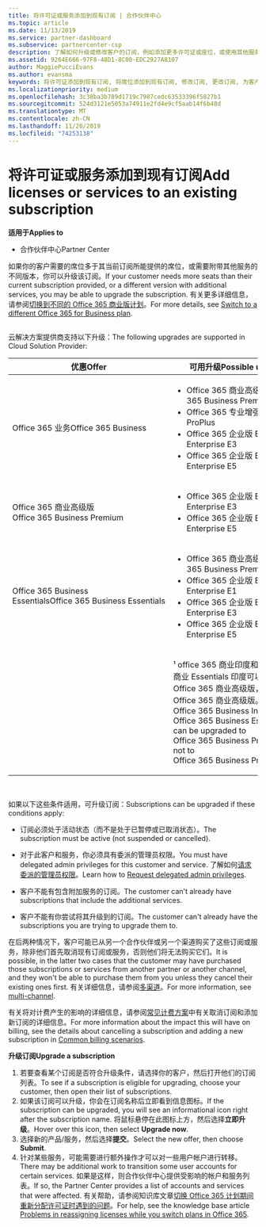 ```yaml
---
title: 将许可证或服务添加到现有订阅 | 合作伙伴中心
ms.topic: article
ms.date: 11/13/2019
ms.service: partner-dashboard
ms.subservice: partnercenter-csp
description: 了解如何升级或修改客户的订阅，例如添加更多许可证或座位，或使用其他服务迁移到其他版本。
ms.assetid: 9264E666-97F8-48D1-8C00-EDC2927A8107
author: MaggiePucciEvans
ms.author: evansma
keywords: 将许可证添加到现有订阅, 将席位添加到现有订阅, 修改订阅, 更改订阅, 为客户购买更多许可证
ms.localizationpriority: medium
ms.openlocfilehash: 3c38ba3b789d1719c7987cedc63533396f5827b1
ms.sourcegitcommit: 524d3121e5053a74911e2fd4e9cf5aab14f6b48d
ms.translationtype: MT
ms.contentlocale: zh-CN
ms.lasthandoff: 11/20/2019
ms.locfileid: "74253138"
---
```

# <a name="add-licenses-or-services-to-an-existing-subscription"></a><span data-ttu-id="e65dd-104">将许可证或服务添加到现有订阅</span><span class="sxs-lookup"><span data-stu-id="e65dd-104">Add licenses or services to an existing subscription</span></span>

<span data-ttu-id="e65dd-105">**适用于**</span><span class="sxs-lookup"><span data-stu-id="e65dd-105">**Applies to**</span></span>

-  <span data-ttu-id="e65dd-106">合作伙伴中心</span><span class="sxs-lookup"><span data-stu-id="e65dd-106">Partner Center</span></span>

<span data-ttu-id="e65dd-107">如果你的客户需要的席位多于其当前订阅所能提供的席位，或需要附带其他服务的不同版本，你可以升级该订阅。</span><span class="sxs-lookup"><span data-stu-id="e65dd-107">If your customer needs more seats than their current subscription provided, or a different version with additional services, you may be able to upgrade the subscription.</span></span> <span data-ttu-id="e65dd-108">有关更多详细信息，请参阅[切换到不同的 Office 365 商业版计划](https://go.microsoft.com/fwlink/p/?LinkId=723577)。</span><span class="sxs-lookup"><span data-stu-id="e65dd-108">For more details, see [Switch to a different Office 365 for Business plan](https://go.microsoft.com/fwlink/p/?LinkId=723577).</span></span>

## <a href="" id="upgradesubscription"></a>


<span data-ttu-id="e65dd-109">云解决方案提供商支持以下升级：</span><span class="sxs-lookup"><span data-stu-id="e65dd-109">The following upgrades are supported in Cloud Solution Provider:</span></span>

<table>
<colgroup>
<col width="50%" />
<col width="50%" />
</colgroup>
<thead>
<tr class="header">
<th><span data-ttu-id="e65dd-110">优惠</span><span class="sxs-lookup"><span data-stu-id="e65dd-110">Offer</span></span></th>
<th><span data-ttu-id="e65dd-111">可用升级</span><span class="sxs-lookup"><span data-stu-id="e65dd-111">Possible upgrades</span></span></th>
</tr>
</thead>
<tbody>
<tr class="odd">
<td><span data-ttu-id="e65dd-112">Office 365 业务</span><span class="sxs-lookup"><span data-stu-id="e65dd-112">Office 365 Business</span></span></td>
<td><ul>
<li><span data-ttu-id="e65dd-113">Office 365 商业高级版¹</span><span class="sxs-lookup"><span data-stu-id="e65dd-113">Office 365 Business Premium¹</span></span></li>
<li><span data-ttu-id="e65dd-114">Office 365 专业增强版</span><span class="sxs-lookup"><span data-stu-id="e65dd-114">Office 365 ProPlus</span></span></li>
<li><span data-ttu-id="e65dd-115">Office 365 企业版 E3</span><span class="sxs-lookup"><span data-stu-id="e65dd-115">Office 365 Enterprise E3</span></span></li>
<li><span data-ttu-id="e65dd-116">Office 365 企业版 E5</span><span class="sxs-lookup"><span data-stu-id="e65dd-116">Office 365 Enterprise E5</span></span></li>
</ul></td>
</tr>
<tr class="even">
<td><span data-ttu-id="e65dd-117">Office 365 商业高级版</span><span class="sxs-lookup"><span data-stu-id="e65dd-117">Office 365 Business Premium</span></span></td>
<td><ul>
<li><span data-ttu-id="e65dd-118">Office 365 企业版 E3</span><span class="sxs-lookup"><span data-stu-id="e65dd-118">Office 365 Enterprise E3</span></span></li>
<li><span data-ttu-id="e65dd-119">Office 365 企业版 E5</span><span class="sxs-lookup"><span data-stu-id="e65dd-119">Office 365 Enterprise E5</span></span></li>
</ul></td>
</tr>
<tr class="odd">
<td><span data-ttu-id="e65dd-120">Office 365 Business Essentials</span><span class="sxs-lookup"><span data-stu-id="e65dd-120">Office 365 Business Essentials</span></span></td>
<td><ul>
<li><span data-ttu-id="e65dd-121">Office 365 商业高级版¹</span><span class="sxs-lookup"><span data-stu-id="e65dd-121">Office 365 Business Premium¹</span></span></li>
<li><span data-ttu-id="e65dd-122">Office 365 企业版 E1</span><span class="sxs-lookup"><span data-stu-id="e65dd-122">Office 365 Enterprise E1</span></span></li>
<li><span data-ttu-id="e65dd-123">Office 365 企业版 E3</span><span class="sxs-lookup"><span data-stu-id="e65dd-123">Office 365 Enterprise E3</span></span></li>
<li><span data-ttu-id="e65dd-124">Office 365 企业版 E5</span><span class="sxs-lookup"><span data-stu-id="e65dd-124">Office 365 Enterprise E5</span></span></li>
</ul></td>
</tr>
<tr class="even">
<td></td>
<td><p><span data-ttu-id="e65dd-125">¹ office 365 商业印度和 Office 365 商业 Essentials 印度可以升级到 Office 365 商业高级版，而不是 Office 365 商业高级版。</span><span class="sxs-lookup"><span data-stu-id="e65dd-125">¹ Office 365 Business India and Office 365 Business Essentials India can be upgraded to Office 365 Business Premium India, not to Office 365 Business Premium.</span></span></p></td>
</tr>
</tbody>
</table>

 

<span data-ttu-id="e65dd-126">如果以下这些条件适用，可升级订阅：</span><span class="sxs-lookup"><span data-stu-id="e65dd-126">Subscriptions can be upgraded if these conditions apply:</span></span>

-   <span data-ttu-id="e65dd-127">订阅必须处于活动状态（而不是处于已暂停或已取消状态）。</span><span class="sxs-lookup"><span data-stu-id="e65dd-127">The subscription must be active (not suspended or cancelled).</span></span>

-   <span data-ttu-id="e65dd-128">对于此客户和服务，你必须具有委派的管理员权限。</span><span class="sxs-lookup"><span data-stu-id="e65dd-128">You must have delegated admin privileges for this customer and service.</span></span> <span data-ttu-id="e65dd-129">了解如何[请求委派的管理员权限](request-a-relationship-with-a-customer.md)。</span><span class="sxs-lookup"><span data-stu-id="e65dd-129">Learn how to [Request delegated admin privileges](request-a-relationship-with-a-customer.md).</span></span>

-   <span data-ttu-id="e65dd-130">客户不能有包含附加服务的订阅。</span><span class="sxs-lookup"><span data-stu-id="e65dd-130">The customer can't already have subscriptions that include the additional services.</span></span>

-   <span data-ttu-id="e65dd-131">客户不能有你尝试将其升级到的订阅。</span><span class="sxs-lookup"><span data-stu-id="e65dd-131">The customer can't already have the subscriptions you are trying to upgrade them to.</span></span>

<span data-ttu-id="e65dd-132">在后两种情况下，客户可能已从另一个合作伙伴或另一个渠道购买了这些订阅或服务，除非他们首先取消现有订阅或服务，否则他们将无法购买它们。</span><span class="sxs-lookup"><span data-stu-id="e65dd-132">It is possible, in the latter two cases that the customer may have purchased those subscriptions or services from another partner or another channel, and they won't be able to purchase them from you unless they cancel their existing ones first.</span></span> <span data-ttu-id="e65dd-133">有关详细信息，请参阅[多渠道](multichannel.md)。</span><span class="sxs-lookup"><span data-stu-id="e65dd-133">For more information, see [multi-channel](multichannel.md).</span></span>

<span data-ttu-id="e65dd-134">有关将对计费产生的影响的详细信息，请参阅[常见计费方案](common-billing-scenarios.md)中有关取消订阅和添加新订阅的详细信息。</span><span class="sxs-lookup"><span data-stu-id="e65dd-134">For more information about the impact this will have on billing, see the details about cancelling a subscription and adding a new subscription in [Common billing scenarios](common-billing-scenarios.md).</span></span>

<span data-ttu-id="e65dd-135">**升级订阅**</span><span class="sxs-lookup"><span data-stu-id="e65dd-135">**Upgrade a subscription**</span></span>

1.  <span data-ttu-id="e65dd-136">若要查看某个订阅是否符合升级条件，请选择你的客户，然后打开他们的订阅列表。</span><span class="sxs-lookup"><span data-stu-id="e65dd-136">To see if a subscription is eligible for upgrading, choose your customer, then open their list of subscriptions.</span></span>
2.  <span data-ttu-id="e65dd-137">如果该订阅可以升级，你会在订阅名称后立即看到信息图标。</span><span class="sxs-lookup"><span data-stu-id="e65dd-137">If the subscription can be upgraded, you will see an informational icon right after the subscription name.</span></span> <span data-ttu-id="e65dd-138">将鼠标悬停在此图标上方，然后选择**立即升级**。</span><span class="sxs-lookup"><span data-stu-id="e65dd-138">Hover over this icon, then select **Upgrade now**.</span></span>
3.  <span data-ttu-id="e65dd-139">选择新的产品/服务，然后选择**提交**。</span><span class="sxs-lookup"><span data-stu-id="e65dd-139">Select the new offer, then choose **Submit**.</span></span>
4.  <span data-ttu-id="e65dd-140">针对某些服务，可能需要进行额外操作才可以对一些用户帐户进行转移。</span><span class="sxs-lookup"><span data-stu-id="e65dd-140">There may be additional work to transition some user accounts for certain services.</span></span> <span data-ttu-id="e65dd-141">如果是这样，则合作伙伴中心提供受影响的帐户和服务列表。</span><span class="sxs-lookup"><span data-stu-id="e65dd-141">If so, the Partner Center provides a list of accounts and services that were affected.</span></span> <span data-ttu-id="e65dd-142">有关帮助，请参阅知识库文章[切换 Office 365 计划期间重新分配许可证时遇到的问题](https://go.microsoft.com/fwlink/p/?LinkId=723576)。</span><span class="sxs-lookup"><span data-stu-id="e65dd-142">For help, see the knowledge base article [Problems in reassigning licenses while you switch plans in Office 365](https://go.microsoft.com/fwlink/p/?LinkId=723576).</span></span>

 

 



